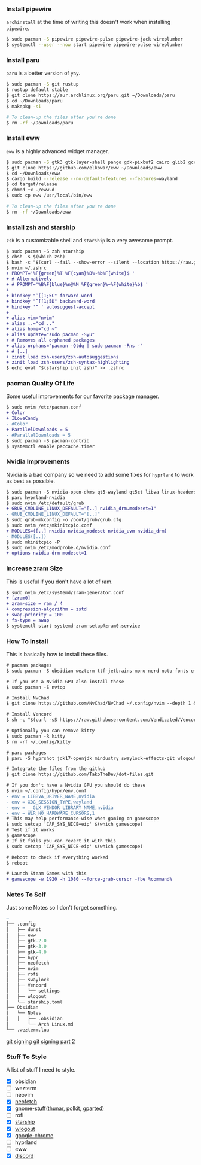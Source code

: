 ### Install pipewire

`archinstall` at the time of writing this doesn't work when installing `pipewire`.
```sh
$ sudo pacman -S pipewire pipewire-pulse pipewire-jack wireplumber
$ systemctl --user --now start pipewire pipewire-pulse wireplumber
```

### Install paru

`paru` is a better version of `yay`.
```sh
$ sudo pacman -S git rustup
$ rustup default stable
$ git clone https://aur.archlinux.org/paru.git ~/Downloads/paru
$ cd ~/Downloads/paru
$ makepkg -si

# To clean-up the files after you're done
$ rm -rf ~/Downloads/paru
```

### Install eww

`eww` is a highly advanced widget manager.
```sh
$ sudo pacman -S gtk3 gtk-layer-shell pango gdk-pixbuf2 cairo glib2 gcc-libs glibc
$ git clone https://github.com/elkowar/eww ~/Downloads/eww
$ cd ~/Downloads/eww
$ cargo build --release --no-default-features --features=wayland
$ cd target/release
$ chmod +x ./eww.d
$ sudo cp eww /usr/local/bin/eww

# To clean-up the files after you're done
$ rm -rf ~/Downloads/eww
```

### Install zsh and starship

`zsh` is a customizable shell and `starship` is a very awesome prompt.
```diff
$ sudo pacman -S zsh starship
$ chsh -s $(which zsh)
$ bash -c "$(curl --fail --show-error --silent --location https://raw.githubusercontent.com/zdharma-continuum/zinit/HEAD/scripts/install.sh)"
$ nvim ~/.zshrc
+ PROMPT='%F{green}%T %F{cyan}%B%~%b%F{white}$ '
+ # Alternatively
+ # PROMPT='%B%F{blue}%n@%M %F{green}%~%F{white}%b$ '
+ 
+ bindkey "^[[1;5C" forward-word
+ bindkey "^[[1;5D" backward-word
+ bindkey '^ ' autosuggest-accept
+ 
+ alias vim="nvim"
+ alias ..="cd .."
+ alias home="cd ~"
+ alias update="sudo pacman -Syu"
+ # Removes all orphaned packages
+ alias orphans="pacman -Qtdq | sudo pacman -Rns -"
+ # [..]
+ zinit load zsh-users/zsh-autosuggestions
+ zinit load zsh-users/zsh-syntax-highlighting
$ echo eval "$(starship init zsh)" >> .zshrc
```

### pacman Quality Of Life

Some useful improvements for our favorite package manager.
```diff
$ sudo nvim /etc/pacman.conf
+ Color
+ ILoveCandy
- #Color
+ ParallelDownloads = 5
- #ParallelDownloads = 5
$ sudo pacman -S pacman-contrib
$ systemctl enable paccache.timer
```

### Nvidia Improvements

Nvidia is a bad company so we need to add some fixes for `hyprland` to work as best as possible.
```diff
$ sudo pacman -S nvidia-open-dkms qt5-wayland qt5ct libva linux-headers
$ paru hyprland-nvidia
$ sudo nvim /etc/default/grub
+ GRUB_CMDLINE_LINUX_DEFAULT="[..] nvidia_drm.modeset=1"
- GRUB_CMDLINE_LINUX_DEFAULT="[..]"
$ sudo grub-mkconfig -o /boot/grub/grub.cfg
$ sudo nvim /etc/mkinitcpio.conf
+ MODULES=([..] nvidia nvidia_modeset nvidia_uvm nvidia_drm)
- MODULES([..])
$ sudo mkinitcpio -P
$ sudo nvim /etc/modprobe.d/nvidia.conf
+ options nvidia-drm modeset=1
```

### Increase zram Size

This is useful if you don't have a lot of ram.
```diff
$ sudo nvim /etc/systemd/zram-generator.conf
+ [zram0]
+ zram-size = ram / 4
+ compression-algorithm = zstd
+ swap-priority = 100
+ fs-type = swap
$ systemctl start systemd-zram-setup@zram0.service
```

### How To Install

This is basically how to install these files.
```diff
# pacman packages
$ sudo pacman -S obsidian wezterm ttf-jetbrains-mono-nerd noto-fonts-emoji neovim unzip npm udiskie neofetch noto-fonts-cjk noto-fonts gparted glxgears polkit-gnome swayidle discord thunar gvfs thunar-archive-plugin ark tumbler ffmpegthumbnailer ntfs-3g rofi cliphist steam intellij-idea-community-edition spotify-laucher gamescope

# If you use a Nvidia GPU also install these
$ sudo pacman -S nvtop

# Install NvChad
$ git clone https://github.com/NvChad/NvChad ~/.config/nvim --depth 1 && nvim

# Install Vencord
$ sh -c "$(curl -sS https://raw.githubusercontent.com/Vendicated/VencordInstaller/main/install.sh)"

# Optionally you can remove kitty
$ sudo pacman -R kitty
$ rm -rf ~/.config/kitty

# paru packages
$ paru -S hyprshot jdk17-openjdk mindustry swaylock-effects-git wlogout swww python-pywal cbonsai google-chrome

# Integrate the files from the github
$ git clone https://github.com/TakoTheDev/dot-files.git

# If you don't have a Nvidia GPU you should do these
$ nvim ~/.config/hypr/env.conf
- env = LIBBVA_DRIVER_NAME,nvidia
- env = XDG_SESSION_TYPE,wayland
- env = __GLX_VENDOR_LIBRARY_NAME,nvidia
- env = WLR_NO_HARDWARE_CURSORS,1
# This may help performance-wise when gaming on gamescope
$ sudo setcap 'CAP_SYS_NICE=eip' $(which gamescope)
# Test if it works
$ gamescope
# If it fails you can revert it with this
$ sudo setcap 'CAP_SYS_NICE-eip' $(which gamescope)

# Reboot to check if everything worked
$ reboot

# Launch Steam Games with this
+ gamescope -w 1920 -h 1080 --force-grab-cursor -fbe %command%
```

### Notes To Self

Just some Notes so I don't forget something.
```q
~
├── .config
│   ├── dunst
│   ├── eww
│   ├── gtk-2.0
│   ├── gtk-3.0
│   ├── gtk-4.0
│   ├── hypr
│   ├── neofetch
│   ├── nvim
│   ├── rofi
│   ├── swaylock
│   ├── Vencord
│   │   └── settings
│   ├── wlogout
│   └── starship.toml
├── Obsidian
│   └── Notes
│   │   ├── .obsidian
│       └── Arch Linux.md
└── .wezterm.lua
```
[git signing](https://www.jetbrains.com/help/idea/set-up-GPG-commit-signing.html)
[git signing part 2](https://docs.github.com/en/authentication/managing-commit-signature-verification/generating-a-new-gpg-key)

### Stuff To Style

A list of stuff I need to style.
- [x] obsidian
- [ ] wezterm
- [ ] neovim
- [x] [neofetch](https://github.com/chick2d/neofetch-themes/blob/main/normal/config2.conf)
- [x] [gnome-stuff(thunar, polkit, gparted)](https://github.com/catppuccin/gtk/tree/main)
- [ ] rofi
- [x] [starship](https://starship.rs/presets/nerd-font.html)
- [x] [wlogout](https://github.com/AmitGolden/dotfiles/tree/main)
- [x] [google-chrome](https://chrome.google.com/webstore/detail/catppuccin-chrome-theme-m/bkkmolkhemgaeaeggcmfbghljjjoofoh)
- [ ] hyprland
- [ ] eww
- [x] [discord](https://catppuccin.github.io/discord/dist/catppuccin-mocha-pink.theme.css)
